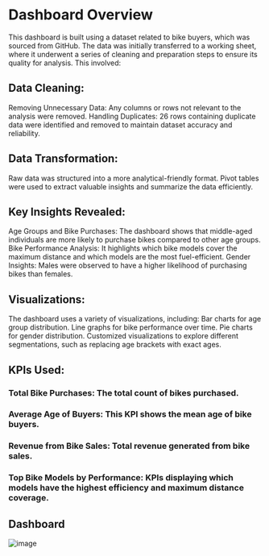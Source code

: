 # Dashboard Overview
This dashboard is built using a dataset related to bike buyers, which was sourced from GitHub. The data was initially transferred to a working sheet, where it underwent a series of cleaning and preparation steps to ensure its quality for analysis. This involved:

## Data Cleaning:
Removing Unnecessary Data: Any columns or rows not relevant to the analysis were removed.
Handling Duplicates: 26 rows containing duplicate data were identified and removed to maintain dataset accuracy and reliability.

## Data Transformation:
Raw data was structured into a more analytical-friendly format.
Pivot tables were used to extract valuable insights and summarize the data efficiently.

## Key Insights Revealed:
Age Groups and Bike Purchases: The dashboard shows that middle-aged individuals are more likely to purchase bikes compared to other age groups.
Bike Performance Analysis: It highlights which bike models cover the maximum distance and which models are the most fuel-efficient.
Gender Insights: Males were observed to have a higher likelihood of purchasing bikes than females.

## Visualizations:
The dashboard uses a variety of visualizations, including:
Bar charts for age group distribution.
Line graphs for bike performance over time.
Pie charts for gender distribution.
Customized visualizations to explore different segmentations, such as replacing age brackets with exact ages.

## KPIs Used:
### Total Bike Purchases: The total count of bikes purchased.
### Average Age of Buyers: This KPI shows the mean age of bike buyers.
### Revenue from Bike Sales: Total revenue generated from bike sales.
### Top Bike Models by Performance: KPIs displaying which models have the highest efficiency and maximum distance coverage.

## Dashboard
![image](https://github.com/user-attachments/assets/aeebdbfa-8098-4bbc-81dd-d16310be52a3)


